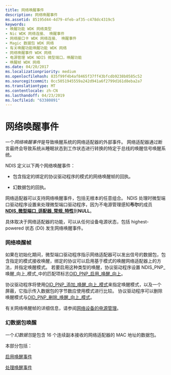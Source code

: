 ```yaml
---
title: 网络唤醒事件
description: 网络唤醒事件
ms.assetid: 85195d44-4d79-4feb-af35-c478dc4319c5
keywords:
- 唤醒功能 WDK 网络类型
- Nic WDK 网络连接、 唤醒事件
- 网络接口卡 WDK 网络连接、 唤醒事件
- Magic 数据包 WDK 网络
- 有关唤醒功能唤醒功能 WDK 网络
- 网络唤醒事件 WDK 网络
- 电源管理 WDK NDIS 微型端口，唤醒功能
- 唤醒帧 WDK 网络
ms.date: 04/20/2017
ms.localizationpriority: medium
ms.openlocfilehash: 835f99f4b4af8465f37ff43bfcdb9238b0585c52
ms.sourcegitcommit: 0cc5051945559a242d941a6f2799d161d8eba2a7
ms.translationtype: MT
ms.contentlocale: zh-CN
ms.lasthandoff: 04/23/2019
ms.locfileid: "63380891"
---
```

# <a name="network-wake-up-events"></a>网络唤醒事件





一个*网络唤醒事件*是导致唤醒系统的网络适配器的外部事件。 网络适配器通过断言最终会导致系统从睡眠状态到工作状态进行转换的特定于总线的唤醒信号唤醒系统。

NDIS 定义以下两个网络唤醒事件：

-   包含指定的绑定的协议驱动程序的模式的网络唤醒帧的回执。

-   幻数据包的回执。

网络适配器可以支持网络唤醒事件，包括无根本的任意组合。 NDIS 处理时微型端口驱动程序设置来处理微型端口驱动程序，因为不电源管理感知**布尔**的成员[ **NDIS\_微型端口\_适配器\_常规\_特性**](https://msdn.microsoft.com/library/windows/hardware/ff565923)到**NULL**。

具体取决于网络适配器的功能，可以从任何设备电源状态，包括 highest-powered 状态 (D0) 发生网络唤醒事件。

### <a name="network-wake-up-frames"></a>网络唤醒帧

如果在初始化期间，微型端口驱动程序指示网络适配器可以发出信号的数据包，包含指定的模式接收唤醒，绑定的协议可以启用基于模式的唤醒网络适配器上的方法，并指定唤醒模式。 若要启用这种类型的唤醒，协议驱动程序设置 NDIS\_PNP\_唤醒\_向上\_模式\_中的匹配项标志[OID\_PNP\_启用\_唤醒\_向上](https://msdn.microsoft.com/library/windows/hardware/ff569775)。

协议驱动程序将使用[OID\_PNP\_添加\_唤醒\_向上\_模式](https://msdn.microsoft.com/library/windows/hardware/ff569773)来指定唤醒模式，以及一个屏蔽，它指示传入数据包的字节数应使用模式进行比较。 协议驱动程序可以删除唤醒模式与[OID\_PNP\_删除\_唤醒\_向上\_模式](https://msdn.microsoft.com/library/windows/hardware/ff569779)。

有关网络唤醒帧的详细信息，请参阅[网络设备的电源管理](https://go.microsoft.com/fwlink/p/?linkid=9945)。

### <a name="magic-packet-wake-up"></a>幻数据包唤醒

一个*幻数据包*是包含 16 个连续副本接收的网络适配器的 MAC 地址的数据包。

本部分包括：

[启用唤醒事件](enabling-wake-up-events.md)

[处理唤醒事件](handling-wake-up-events.md)

 

 





